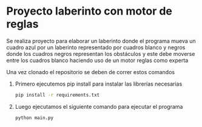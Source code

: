 # Proyecto laberinto con motor de reglas

Se realiza proyecto para elaborar un laberinto donde el programa mueva un cuadro azul por un laberinto representado por cuadros blanco y negros donde los cuadros negros representan los obstáculos y este debe moverse entre los cuadros blanco haciendo uso de un motor reglas como experta



Una vez clonado el repositorio se deben de correr estos comandos 
1)	Primero ejecutemos pip install para instalar las librerías necesarias 
       ```bash
       pip install -r requirements.txt
2)	Luego ejecutamos el siguiente comando para ejecutar el programa 
       ```bash
  	python main.py
